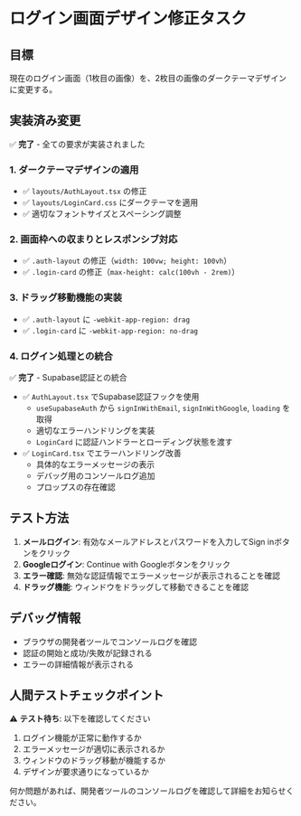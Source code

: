 # ログイン画面デザイン修正タスク

## 目標
現在のログイン画面（1枚目の画像）を、2枚目の画像のダークテーマデザインに変更する。

## 実装済み変更
✅ **完了** - 全ての要求が実装されました

### 1. ダークテーマデザインの適用
- ✅ `layouts/AuthLayout.tsx` の修正
- ✅ `layouts/LoginCard.css` にダークテーマを適用
- ✅ 適切なフォントサイズとスペーシング調整

### 2. 画面枠への収まりとレスポンシブ対応
- ✅ `.auth-layout` の修正（`width: 100vw; height: 100vh`）
- ✅ `.login-card` の修正（`max-height: calc(100vh - 2rem)`）

### 3. ドラッグ移動機能の実装
- ✅ `.auth-layout` に `-webkit-app-region: drag`
- ✅ `.login-card` に `-webkit-app-region: no-drag`

### 4. ログイン処理との統合
✅ **完了** - Supabase認証との統合
- ✅ `AuthLayout.tsx` でSupabase認証フックを使用
  - `useSupabaseAuth` から `signInWithEmail`, `signInWithGoogle`, `loading` を取得
  - 適切なエラーハンドリングを実装
  - `LoginCard` に認証ハンドラーとローディング状態を渡す
- ✅ `LoginCard.tsx` でエラーハンドリング改善
  - 具体的なエラーメッセージの表示
  - デバッグ用のコンソールログ追加
  - プロップスの存在確認

## テスト方法
1. **メールログイン**: 有効なメールアドレスとパスワードを入力してSign inボタンをクリック
2. **Googleログイン**: Continue with Googleボタンをクリック
3. **エラー確認**: 無効な認証情報でエラーメッセージが表示されることを確認
4. **ドラッグ機能**: ウィンドウをドラッグして移動できることを確認

## デバッグ情報
- ブラウザの開発者ツールでコンソールログを確認
- 認証の開始と成功/失敗が記録される
- エラーの詳細情報が表示される

## 人間テストチェックポイント
⚠️ **テスト待ち**: 以下を確認してください

1. ログイン機能が正常に動作するか
2. エラーメッセージが適切に表示されるか
3. ウィンドウのドラッグ移動が機能するか
4. デザインが要求通りになっているか

何か問題があれば、開発者ツールのコンソールログを確認して詳細をお知らせください。
